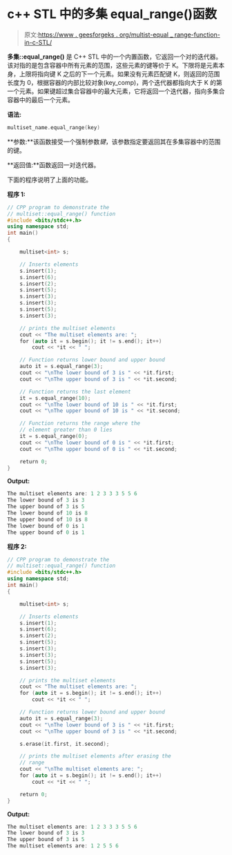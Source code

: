 # c++ STL 中的多集 equal_range()函数

> 原文:[https://www . geesforgeks . org/multist-equal _ range-function-in-c-STL/](https://www.geeksforgeeks.org/multiset-equal_range-function-in-c-stl/)

**多集::equal_range()** 是 C++ STL 中的一个内置函数，它返回一个对的迭代器。该对指的是包含容器中所有元素的范围，这些元素的键等价于 K。下限将是元素本身，上限将指向键 K 之后的下一个元素。如果没有元素匹配键 K，则返回的范围长度为 0，根据容器的内部比较对象(key_comp)，两个迭代器都指向大于 K 的第一个元素。如果键超过集合容器中的最大元素，它将返回一个迭代器，指向多集合容器中的最后一个元素。

**语法:**

```cpp
multiset_name.equal_range(key) 

```

**参数:**该函数接受一个强制参数*键*，该参数指定要返回其在多集容器中的范围的键。

**返回值:**函数返回一对迭代器。

下面的程序说明了上面的功能。

**程序 1:**

```cpp
// CPP program to demonstrate the
// multiset::equal_range() function
#include <bits/stdc++.h>
using namespace std;
int main()
{

    multiset<int> s;

    // Inserts elements
    s.insert(1);
    s.insert(6);
    s.insert(2);
    s.insert(5);
    s.insert(3);
    s.insert(3);
    s.insert(5);
    s.insert(3);

    // prints the multiset elements
    cout << "The multiset elements are: ";
    for (auto it = s.begin(); it != s.end(); it++)
        cout << *it << " ";

    // Function returns lower bound and upper bound
    auto it = s.equal_range(3);
    cout << "\nThe lower bound of 3 is " << *it.first;
    cout << "\nThe upper bound of 3 is " << *it.second;

    // Function returns the last element
    it = s.equal_range(10);
    cout << "\nThe lower bound of 10 is " << *it.first;
    cout << "\nThe upper bound of 10 is " << *it.second;

    // Function returns the range where the
    // element greater than 0 lies
    it = s.equal_range(0);
    cout << "\nThe lower bound of 0 is " << *it.first;
    cout << "\nThe upper bound of 0 is " << *it.second;

    return 0;
}
```

**Output:**

```cpp
The multiset elements are: 1 2 3 3 3 5 5 6 
The lower bound of 3 is 3
The upper bound of 3 is 5
The lower bound of 10 is 8
The upper bound of 10 is 8
The lower bound of 0 is 1
The upper bound of 0 is 1

```

**程序 2:**

```cpp
// CPP program to demonstrate the
// multiset::equal_range() function
#include <bits/stdc++.h>
using namespace std;
int main()
{

    multiset<int> s;

    // Inserts elements
    s.insert(1);
    s.insert(6);
    s.insert(2);
    s.insert(5);
    s.insert(3);
    s.insert(3);
    s.insert(5);
    s.insert(3);

    // prints the multiset elements
    cout << "The multiset elements are: ";
    for (auto it = s.begin(); it != s.end(); it++)
        cout << *it << " ";

    // Function returns lower bound and upper bound
    auto it = s.equal_range(3);
    cout << "\nThe lower bound of 3 is " << *it.first;
    cout << "\nThe upper bound of 3 is " << *it.second;

    s.erase(it.first, it.second);

    // prints the multiset elements after erasing the
    // range
    cout << "\nThe multiset elements are: ";
    for (auto it = s.begin(); it != s.end(); it++)
        cout << *it << " ";

    return 0;
}
```

**Output:**

```cpp
The multiset elements are: 1 2 3 3 3 5 5 6 
The lower bound of 3 is 3
The upper bound of 3 is 5
The multiset elements are: 1 2 5 5 6

```